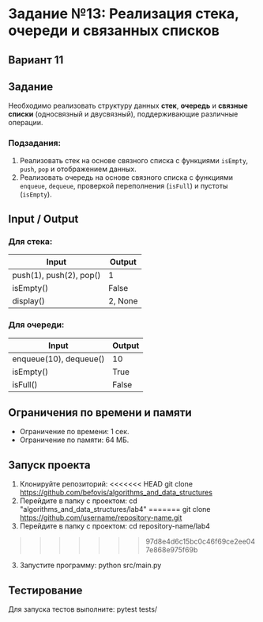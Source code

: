 # Задание №13: Реализация стека, очереди и связанных списков                                  
## Вариант 11

## Задание
Необходимо реализовать структуру данных **стек**, **очередь** и **связные списки** (односвязный и двусвязный), поддерживающие различные операции.

### Подзадания:  
1. Реализовать стек на основе связного списка с функциями `isEmpty`, `push`, `pop` и отображением данных.  
2. Реализовать очередь на основе связного списка с функциями `enqueue`, `dequeue`, проверкой переполнения (`isFull`) и пустоты (`isEmpty`). 

## Input / Output

### Для стека:  
| Input                  | Output            |  
|-------------------------|-------------------|  
| push(1), push(2), pop() | 1                |  
| isEmpty()              | False             |  
| display()              | 2, None           |  

### Для очереди:  
| Input                   | Output            |  
|--------------------------|-------------------|  
| enqueue(10), dequeue()  | 10                |  
| isEmpty()               | True              |  
| isFull()                | False             |  

## Ограничения по времени и памяти

- Ограничение по времени: 1 сек.
- Ограничение по памяти: 64 МБ.

## Запуск проекта

1. Клонируйте репозиторий:
<<<<<<< HEAD
git clone https://github.com/befovis/algorithms_and_data_structures
2. Перейдите в папку с проектом:
cd "algorithms_and_data_structures/lab4"
=======
git clone https://github.com/username/repository-name.git
2. Перейдите в папку с проектом:
cd repository-name/lab4
>>>>>>> 97d8e4d6c15bc0c46f69ce2ee047e868e975f69b
3. Запустите программу:
python src/main.py

## Тестирование
Для запуска тестов выполните:
pytest tests/

